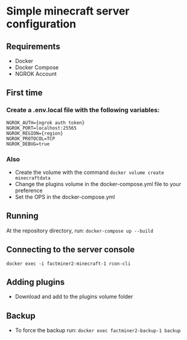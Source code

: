# Simple minecraft server configuration

## Requirements
- Docker
- Docker Compose
- NGROK Account

## First time

### Create a .env.local file with the following variables:
```
NGROK_AUTH={ngrok auth token}
NGROK_PORT=localhost:25565
NGROK_REGION={region}
NGROK_PROTOCOL=TCP
NGROK_DEBUG=true
```
### Also
- Create the volume with the command ```docker volume create minecraftdata```
- Change the plugins volume in the docker-compose.yml file to your preference
- Set the OPS in the docker-compose.yml

## Running
At the repository directory, run:
```docker-compose up --build```

## Connecting to the server console
```docker exec -i factminer2-minecraft-1 rcon-cli```

## Adding plugins
- Download and add to the plugins volume folder

## Backup
- To force the backup run:
```docker exec factminer2-backup-1 backup```
